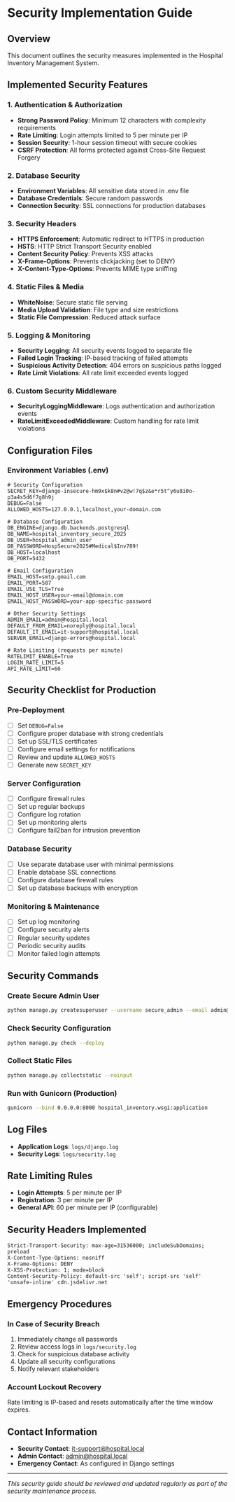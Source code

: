 # Security Implementation Guide

## Overview
This document outlines the security measures implemented in the Hospital Inventory Management System.

## Implemented Security Features

### 1. Authentication & Authorization
- **Strong Password Policy**: Minimum 12 characters with complexity requirements
- **Rate Limiting**: Login attempts limited to 5 per minute per IP
- **Session Security**: 1-hour session timeout with secure cookies
- **CSRF Protection**: All forms protected against Cross-Site Request Forgery

### 2. Database Security
- **Environment Variables**: All sensitive data stored in .env file
- **Database Credentials**: Secure random passwords
- **Connection Security**: SSL connections for production databases

### 3. Security Headers
- **HTTPS Enforcement**: Automatic redirect to HTTPS in production
- **HSTS**: HTTP Strict Transport Security enabled
- **Content Security Policy**: Prevents XSS attacks
- **X-Frame-Options**: Prevents clickjacking (set to DENY)
- **X-Content-Type-Options**: Prevents MIME type sniffing

### 4. Static Files & Media
- **WhiteNoise**: Secure static file serving
- **Media Upload Validation**: File type and size restrictions
- **Static File Compression**: Reduced attack surface

### 5. Logging & Monitoring
- **Security Logging**: All security events logged to separate file
- **Failed Login Tracking**: IP-based tracking of failed attempts
- **Suspicious Activity Detection**: 404 errors on suspicious paths logged
- **Rate Limit Violations**: All rate limit exceeded events logged

### 6. Custom Security Middleware
- **SecurityLoggingMiddleware**: Logs authentication and authorization events
- **RateLimitExceededMiddleware**: Custom handling for rate limit violations

## Configuration Files

### Environment Variables (.env)
```env
# Security Configuration
SECRET_KEY=django-insecure-hm9x$k8n#v2@w!7q$z&e*r5t^y6u8i0o-p3a4s5d6f7g8h9j
DEBUG=False
ALLOWED_HOSTS=127.0.0.1,localhost,your-domain.com

# Database Configuration  
DB_ENGINE=django.db.backends.postgresql
DB_NAME=hospital_inventory_secure_2025
DB_USER=hospital_admin_user
DB_PASSWORD=HospSecure2025#Medical$Inv789!
DB_HOST=localhost
DB_PORT=5432

# Email Configuration
EMAIL_HOST=smtp.gmail.com
EMAIL_PORT=587
EMAIL_USE_TLS=True
EMAIL_HOST_USER=your-email@domain.com
EMAIL_HOST_PASSWORD=your-app-specific-password

# Other Security Settings
ADMIN_EMAIL=admin@hospital.local
DEFAULT_FROM_EMAIL=noreply@hospital.local
DEFAULT_IT_EMAIL=it-support@hospital.local
SERVER_EMAIL=django-errors@hospital.local

# Rate Limiting (requests per minute)
RATELIMIT_ENABLE=True
LOGIN_RATE_LIMIT=5
API_RATE_LIMIT=60
```

## Security Checklist for Production

### Pre-Deployment
- [ ] Set `DEBUG=False`
- [ ] Configure proper database with strong credentials
- [ ] Set up SSL/TLS certificates
- [ ] Configure email settings for notifications
- [ ] Review and update `ALLOWED_HOSTS`
- [ ] Generate new `SECRET_KEY`

### Server Configuration
- [ ] Configure firewall rules
- [ ] Set up regular backups
- [ ] Configure log rotation
- [ ] Set up monitoring alerts
- [ ] Configure fail2ban for intrusion prevention

### Database Security
- [ ] Use separate database user with minimal permissions
- [ ] Enable database SSL connections
- [ ] Configure database firewall rules
- [ ] Set up database backups with encryption

### Monitoring & Maintenance
- [ ] Set up log monitoring
- [ ] Configure security alerts
- [ ] Regular security updates
- [ ] Periodic security audits
- [ ] Monitor failed login attempts

## Security Commands

### Create Secure Admin User
```bash
python manage.py createsuperuser --username secure_admin --email admin@hospital.local
```

### Check Security Configuration
```bash
python manage.py check --deploy
```

### Collect Static Files
```bash
python manage.py collectstatic --noinput
```

### Run with Gunicorn (Production)
```bash
gunicorn --bind 0.0.0.0:8000 hospital_inventory.wsgi:application
```

## Log Files
- **Application Logs**: `logs/django.log`
- **Security Logs**: `logs/security.log`

## Rate Limiting Rules
- **Login Attempts**: 5 per minute per IP
- **Registration**: 3 per minute per IP
- **General API**: 60 per minute per IP (configurable)

## Security Headers Implemented
```
Strict-Transport-Security: max-age=31536000; includeSubDomains; preload
X-Content-Type-Options: nosniff
X-Frame-Options: DENY
X-XSS-Protection: 1; mode=block
Content-Security-Policy: default-src 'self'; script-src 'self' 'unsafe-inline' cdn.jsdelivr.net
```

## Emergency Procedures

### In Case of Security Breach
1. Immediately change all passwords
2. Review access logs in `logs/security.log`
3. Check for suspicious database activity
4. Update all security configurations
5. Notify relevant stakeholders

### Account Lockout Recovery
Rate limiting is IP-based and resets automatically after the time window expires.

## Contact Information
- **Security Contact**: it-support@hospital.local
- **Admin Contact**: admin@hospital.local
- **Emergency Contact**: As configured in Django settings

---
*This security guide should be reviewed and updated regularly as part of the security maintenance process.*
